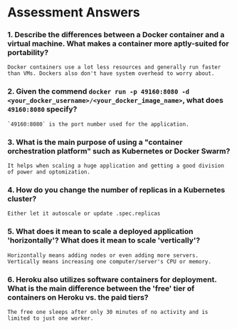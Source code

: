 
# Assessment Answers
 ### 1. Describe the differences between a Docker container and a virtual machine. What makes a container more aptly-suited for portability?
    Docker containers use a lot less resources and generally run faster than VMs. Dockers also don't have system overhead to worry about.

 ### 2. Given the commend `docker run -p 49160:8080 -d <your_docker_username>/<your_docker_image_name>`, what does `49160:8080` specify?
    `49160:8080` is the port number used for the application.

 ### 3. What is the main purpose of using a "container orchestration platform" such as Kubernetes or Docker Swarm?
    It helps when scaling a huge application and getting a good division of power and optomization.

 ### 4. How do you change the number of replicas in a Kubernetes cluster?
    Either let it autoscale or update .spec.replicas

 ### 5. What does it mean to scale a deployed application 'horizontally'? What does it mean to scale 'vertically'?
    Horizontally means adding nodes or even adding more servers. Vertically means increasing one computer/server's CPU or memory.
 ### 6. Heroku also utilizes software containers for deployment. What is the main difference between the 'free' tier of containers on Heroku vs. the paid tiers?
    The free one sleeps after only 30 minutes of no activity and is limited to just one worker.